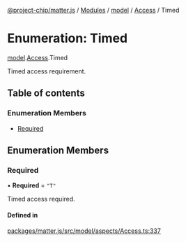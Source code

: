 [@project-chip/matter.js](../README.md) / [Modules](../modules.md) / [model](../modules/model.md) / [Access](../modules/model.Access.md) / Timed

# Enumeration: Timed

[model](../modules/model.md).[Access](../modules/model.Access.md).Timed

Timed access requirement.

## Table of contents

### Enumeration Members

- [Required](model.Access.Timed.md#required)

## Enumeration Members

### Required

• **Required** = ``"T"``

Timed access required.

#### Defined in

[packages/matter.js/src/model/aspects/Access.ts:337](https://github.com/project-chip/matter.js/blob/e87b236f/packages/matter.js/src/model/aspects/Access.ts#L337)
